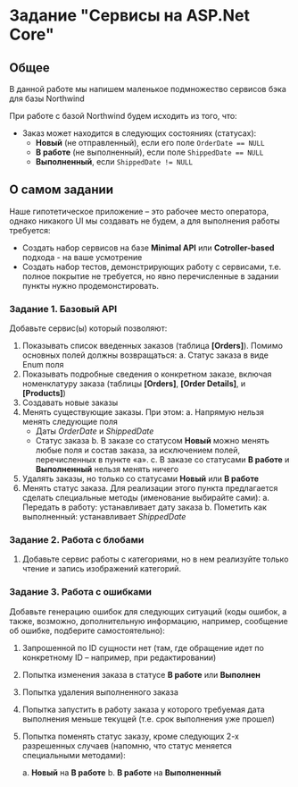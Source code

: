 # Задание "Сервисы на ASP.Net Core"

## Общее

В данной работе мы напишем маленькое подмножество сервисов бэка для базы Northwind

При работе с базой Northwind будем исходить из того, что:
- Заказ может находится в следующих состояниях (статусах):
    - **Новый** (не отправленный), если его поле `OrderDate == NULL`
    - **В работе** (не выполненный), если поле `ShippedDate == NULL`
    - **Выполненный**, если `ShippedDate != NULL`

## О самом задании
Наше гипотетическое приложение – это рабочее место оператора, однако никакого UI мы создавать не будем, а для выполнения работы требуется:
- Создать набор сервисов на базе **Minimal API** или **Cotroller-based** подхода - на ваше усмотрение
- Создать набор тестов, демонстрирующих работу с сервисами, т.е. полное покрытие не требуется, но явно перечисленные в задании пункты нужно продемонстировать.

### Задание 1. Базовый API 
Добавьте сервис(ы) который позволяют:
1. Показывать список введенных заказов (таблица **[Orders]**). Помимо основных полей должны возвращаться:
   a. Статус заказа в виде Enum поля
2. Показывать подробные сведения о конкретном заказе, включая номенклатуру заказа (таблицы **[Orders]**, **[Order Details]**, и **[Products]**)
3. Создавать новые заказы
4. Менять существующие заказы. При этом:
   a. Напрямую нельзя менять следующие поля
      - Даты *OrderDate* и *ShippedDate*
      - Статус заказа
   b. В заказе со статусом **Новый** можно менять любые поля и состав заказа, за исключением полей, перечисленных в пункте «а».
   c. В заказе со статусами **В работе** и **Выполненный** нельзя менять ничего
5. Удалять заказы, но только со статусами **Новый** или **В работе**
6. Менять статус заказа. Для реализации этого пункта предлагается сделать специальные методы (именование выбирайте сами):
   a. Передать в работу: устанавливает дату заказа
   b. Пометить как выполненный: устанавливает *ShippedDate*

### Задание 2. Работа с блобами
1.	Добавьте сервис работы с категориями, но в нем реализуйте только чтение и запись изображений категорий. 

### Задание 3. Работа с ошибками
Добавьте генерацию ошибок для следующих ситуаций (коды ошибок, а также, возможно, дополнительную информацию, например, сообщение об ошибке, подберите самостоятельно):
1.	Запрошенной по ID сущности нет (там, где обращение идет по конкретному ID – например, при редактировании)
2. Попытка изменения заказа в статусе **В работе** или **Выполнен**
3. Попытка удаления выполненного заказа
4. Попытка запустить в работу заказа у которого требуемая дата выполнения меньше текущей (т.е. срок выполнения уже прошел)
5.	Попытка поменять статус заказу, кроме следующих 2-х разрешенных случаев (напомню, что статус меняется специальными методами):

    a. **Новый** на **В работе**
    b. **В работе** на **Выполненный**
